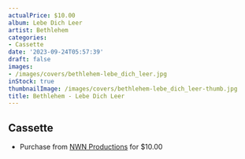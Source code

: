 ```yaml
---
actualPrice: $10.00
album: Lebe Dich Leer
artist: Bethlehem
categories:
- Cassette
date: '2023-09-24T05:57:39'
draft: false
images:
- /images/covers/bethlehem-lebe_dich_leer.jpg
inStock: true
thumbnailImage: /images/covers/bethlehem-lebe_dich_leer-thumb.jpg
title: Bethlehem - Lebe Dich Leer
---
```


## Cassette
* Purchase from [NWN Productions](http://shop.nwnprod.com/index.php?route=product/product&path=73&product_id=33528&sort=pd.name&order=ASC) for $10.00
